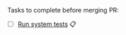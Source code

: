 Tasks to complete before merging PR:
- [ ] [Run system tests](https://github.com/0chain/zwalletcli/actions/workflows/system_tests.yml) :clipboard:
